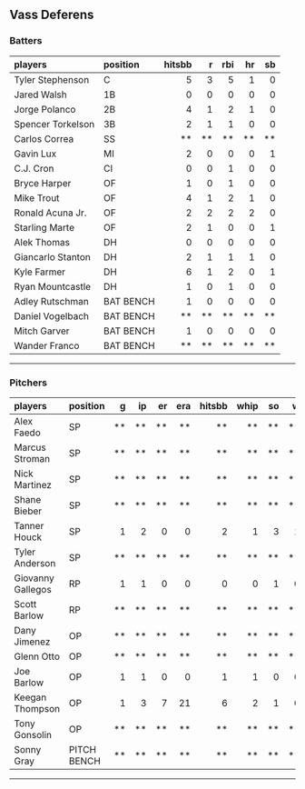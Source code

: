 ## Vass Deferens

### Batters

 
|players           |position  | hitsbb|  r| rbi| hr| sb| 
|:-----------------|:---------|------:|--:|---:|--:|--:| 
|Tyler Stephenson  |C         |      5|  3|   5|  1|  0| 
|Jared Walsh       |1B        |      0|  0|   0|  0|  0| 
|Jorge Polanco     |2B        |      4|  1|   2|  1|  0| 
|Spencer Torkelson |3B        |      2|  1|   1|  0|  0| 
|Carlos Correa     |SS        |     **| **|  **| **| **| 
|Gavin Lux         |MI        |      2|  0|   0|  0|  1| 
|C.J. Cron         |CI        |      0|  0|   1|  0|  0| 
|Bryce Harper      |OF        |      1|  0|   1|  0|  0| 
|Mike Trout        |OF        |      4|  1|   2|  1|  0| 
|Ronald Acuna Jr.  |OF        |      2|  2|   2|  2|  0| 
|Starling Marte    |OF        |      2|  1|   0|  0|  1| 
|Alek Thomas       |DH        |      0|  0|   0|  0|  0| 
|Giancarlo Stanton |DH        |      2|  1|   1|  1|  0| 
|Kyle Farmer       |DH        |      6|  1|   2|  0|  1| 
|Ryan Mountcastle  |DH        |      1|  0|   1|  0|  0| 
|Adley Rutschman   |BAT BENCH |      1|  0|   0|  0|  0| 
|Daniel Vogelbach  |BAT BENCH |     **| **|  **| **| **| 
|Mitch Garver      |BAT BENCH |      1|  0|   0|  0|  0| 
|Wander Franco     |BAT BENCH |     **| **|  **| **| **| 


* * *

### Pitchers

 
|players           |position    |  g| ip| er| era| hitsbb| whip| so|  w| sv| 
|:-----------------|:-----------|--:|--:|--:|---:|------:|----:|--:|--:|--:| 
|Alex Faedo        |SP          | **| **| **|  **|     **|   **| **| **| **| 
|Marcus Stroman    |SP          | **| **| **|  **|     **|   **| **| **| **| 
|Nick Martinez     |SP          | **| **| **|  **|     **|   **| **| **| **| 
|Shane Bieber      |SP          | **| **| **|  **|     **|   **| **| **| **| 
|Tanner Houck      |SP          |  1|  2|  0|   0|      2|    1|  3|  1|  0| 
|Tyler Anderson    |SP          | **| **| **|  **|     **|   **| **| **| **| 
|Giovanny Gallegos |RP          |  1|  1|  0|   0|      0|    0|  1|  0|  0| 
|Scott Barlow      |RP          | **| **| **|  **|     **|   **| **| **| **| 
|Dany Jimenez      |OP          | **| **| **|  **|     **|   **| **| **| **| 
|Glenn Otto        |OP          | **| **| **|  **|     **|   **| **| **| **| 
|Joe Barlow        |OP          |  1|  1|  0|   0|      1|    1|  0|  0|  1| 
|Keegan Thompson   |OP          |  1|  3|  7|  21|      6|    2|  1|  0|  0| 
|Tony Gonsolin     |OP          | **| **| **|  **|     **|   **| **| **| **| 
|Sonny Gray        |PITCH BENCH | **| **| **|  **|     **|   **| **| **| **| 


* * *



